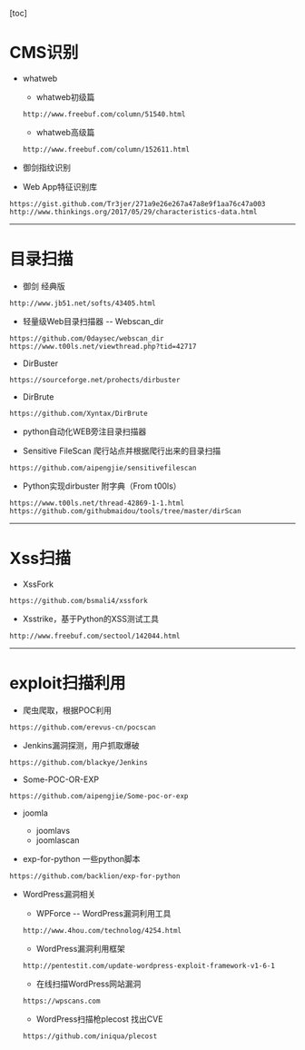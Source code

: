 [toc]

# CMS识别
* whatweb
  * whatweb初级篇
  ```
  http://www.freebuf.com/column/51540.html
  ```
  * whatweb高级篇
  ```
  http://www.freebuf.com/column/152611.html
  ```
  
* 御剑指纹识别
* Web App特征识别库
```
https://gist.github.com/Tr3jer/271a9e26e267a47a8e9f1aa76c47a003
http://www.thinkings.org/2017/05/29/characteristics-data.html
```

---

# 目录扫描
* 御剑 经典版
```
http://www.jb51.net/softs/43405.html
```

* 轻量级Web目录扫描器 -- Webscan_dir
```
https://github.com/0daysec/webscan_dir
https://www.t00ls.net/viewthread.php?tid=42717
```

* DirBuster
```
https://sourceforge.net/prohects/dirbuster
```

* DirBrute
```
https://github.com/Xyntax/DirBrute
```

* python自动化WEB旁注目录扫描器

* Sensitive FileScan 爬行站点并根据爬行出来的目录扫描
```
https://github.com/aipengjie/sensitivefilescan
```

* Python实现dirbuster 附字典（From t00ls）
```
https://www.t00ls.net/thread-42869-1-1.html
https://github.com/githubmaidou/tools/tree/master/dirScan
```

---

# Xss扫描
* XssFork
```
https://github.com/bsmali4/xssfork
```

* Xsstrike，基于Python的XSS测试工具
```
http://www.freebuf.com/sectool/142044.html
```

---

# exploit扫描利用

* 爬虫爬取，根据POC利用
```
https://github.com/erevus-cn/pocscan
```

* Jenkins漏洞探测，用户抓取爆破
```
https://github.com/blackye/Jenkins
```

* Some-POC-OR-EXP
```
https://github.com/aipengjie/Some-poc-or-exp
```

* joomla
  * joomlavs
  * joomlascan

* exp-for-python 一些python脚本
```
https://github.com/backlion/exp-for-python
```

* WordPress漏洞相关
  * WPForce  --  WordPress漏洞利用工具
  ```
  http://www.4hou.com/technolog/4254.html
  ```

  * WordPress漏洞利用框架
  ```
  http://pentestit.com/update-wordpress-exploit-framework-v1-6-1
  ```

  * 在线扫描WordPress网站漏洞
  ```
  https://wpscans.com
  ```

  * WordPress扫描枪plecost 找出CVE
  ```
  https://github.com/iniqua/plecost
  ```

